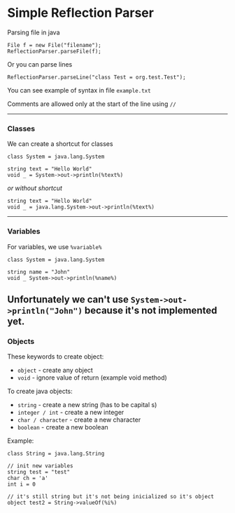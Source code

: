 # Simple Reflection Parser

Parsing file in java
```
File f = new File("filename");
ReflectionParser.parseFile(f);
```

Or you can parse lines
```
ReflectionParser.parseLine("class Test = org.test.Test");
```

You can see example of syntax in file `example.txt`

Comments are allowed only at the start of the line using `//`

---
### Classes

We can create a shortcut for classes
```
class System = java.lang.System

string text = "Hello World"
void _ = System->out->println(%text%)
```

_or without shortcut_

```
string text = "Hello World"
void _ = java.lang.System->out->println(%text%)
```
---
### **Variables**

For variables, we use `%variable%`
```
class System = java.lang.System

string name = "John"
void _ System->out->println(%name%)
```

Unfortunately we can't use `System->out->println("John")`
because it's not implemented yet.
---
### **Objects**

These keywords to create object:
  - `object` - create any object
  - `void` - ignore value of return (example void method)

To create java objects:
  - `string` - create a new string (has to be capital s)
  - `integer / int` - create a new integer
  - `char / character` - create a new character
  - `boolean` - create a new boolean

Example:
```
class String = java.lang.String

// init new variables
string test = "test"
char ch = 'a'
int i = 0

// it's still string but it's not being inicialized so it's object
object test2 = String->valueOf(%i%)
```
